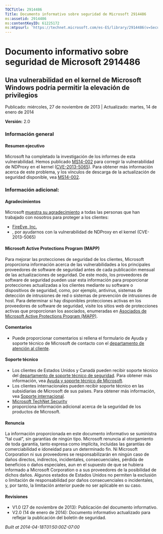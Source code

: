 ```yaml
---
TOCTitle: 2914486
Title: Documento informativo sobre seguridad de Microsoft 2914486
ms:assetid: 2914486
ms:contentKeyID: 61225172
ms:mtpsurl: 'https://technet.microsoft.com/es-ES/library/2914486(v=Security.10)'
---
```


Documento informativo sobre seguridad de Microsoft 2914486
==========================================================

Una vulnerabilidad en el kernel de Microsoft Windows podría permitir la elevación de privilegios
------------------------------------------------------------------------------------------------

Publicado: miércoles, 27 de noviembre de 2013 | Actualizado: martes, 14 de enero de 2014

**Versión:** 2.0

### Información general

#### Resumen ejecutivo

Microsoft ha completado la investigación de los informes de esta vulnerabilidad. Hemos publicado [MS14-002](http://go.microsoft.com/fwlink/?linkid=389579) para corregir la vulnerabilidad de NDProxy en el kernel ([CVE-2013-5065](http://www.cve.mitre.org/cgi-bin/cvename.cgi?name=cve-2013-5065)). Para obtener más información acerca de este problema, y los vínculos de descarga de la actualización de seguridad disponible, vea [MS14-002](http://go.microsoft.com/fwlink/?linkid=389579).

### Información adicional:

#### Agradecimientos

Microsoft [muestra su agradecimiento](http://go.microsoft.com/fwlink/?linkid=21127) a todas las personas que han trabajado con nosotros para proteger a los clientes:

-   [FireEye, Inc.](http://www2.fireeye.com/)
-   , por ayudarnos con la vulnerabilidad de NDProxy en el kernel (CVE-2013-5065)

#### Microsoft Active Protections Program (MAPP)

Para mejorar las protecciones de seguridad de los clientes, Microsoft proporciona información acerca de las vulnerabilidades a los principales proveedores de software de seguridad antes de cada publicación mensual de las actualizaciones de seguridad. De este modo, los proveedores de software de seguridad pueden usar esta información para proporcionar protecciones actualizadas a los clientes mediante su software o dispositivos de seguridad, como, por ejemplo, antivirus, sistemas de detección de intrusiones de red o sistemas de prevención de intrusiones de host. Para determinar si hay disponibles protecciones activas en los proveedores de software de seguridad, visite los sitios web de protecciones activas que proporcionan los asociados, enumeradas en [Asociados de Microsoft Active Protections Program (MAPP)](http://go.microsoft.com/fwlink/?linkid=215201).

#### Comentarios

-   Puede proporcionar comentarios si rellena el formulario de Ayuda y soporte técnico de Microsoft de contacto con el [departamento de atención al cliente](http://support.microsoft.com/kb/?scid=sw;en;1257&showpage=1&ws=technet&sd=tech).

#### Soporte técnico

-   Los clientes de Estados Unidos y Canadá pueden recibir soporte técnico del [departamento de soporte técnico de seguridad](http://go.microsoft.com/fwlink/?linkid=21131). Para obtener más información, vea [Ayuda y soporte técnico de Microsoft](http://support.microsoft.com/).
-   Los clientes internacionales pueden recibir soporte técnico en las subsidiarias de Microsoft de sus países. Para obtener más información, vea [Soporte internacional](http://go.microsoft.com/fwlink/?linkid=21155).
-   [Microsoft TechNet Security](http://technet.microsoft.com/es-es/security/default.aspx)
-   proporciona información adicional acerca de la seguridad de los productos de Microsoft.

#### Renuncia

La información proporcionada en este documento informativo se suministra "tal cual", sin garantías de ningún tipo. Microsoft renuncia al otorgamiento de toda garantía, tanto expresa como implícita, incluidas las garantías de comerciabilidad e idoneidad para un determinado fin. Ni Microsoft Corporation ni sus proveedores se responsabilizarán en ningún caso de daños directos, indirectos, incidentales, consecuenciales, pérdida de beneficios o daños especiales, aun en el supuesto de que se hubiera informado a Microsoft Corporation o a sus proveedores de la posibilidad de dichos daños. Algunos estados de Estados Unidos no permiten la exclusión o limitación de responsabilidad por daños consecuenciales o incidentales, y, por tanto, la limitación anterior puede no ser aplicable en su caso.

#### Revisiones

-   V1.0 (27 de noviembre de 2013): Publicación del documento informativo.
-   V2.0 (14 de enero de 2014): Documento informativo actualizado para reflejar la publicación del boletín de seguridad.

*Built at 2014-04-18T01:50:00Z-07:00*
